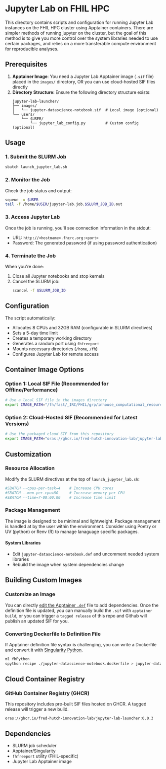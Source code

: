 # Jupyter Lab on FHIL HPC

This directory contains scripts and configuration for running Jupyter Lab instances on the FHIL HPC cluster using Apptainer containers. There are simpler methods of running jupyter on the cluster, but the goal of this method is to give you more control over the system libraries needed to use certain packages, and relies on a more transferable compute environment for reproducible analyses. 

## Prerequisites

1. **Apptainer Image**: You need a Jupyter Lab Apptainer image (`.sif` file) placed in the `images/` directory, OR you can use cloud-hosted SIF files directly
2. **Directory Structure**: Ensure the following directory structure exists:
   ```
   jupyter-lab-launcher/
   ├── images/
   │   └── jupyter-datascience-notebook.sif  # Local image (optional)
   └── users/
       └── $USER/
           └── jupyter_lab_config.py         # Custom config (optional)
   ```

## Usage

### 1. Submit the SLURM Job

```bash
sbatch launch_jupyter_lab.sh
```

### 2. Monitor the Job

Check the job status and output:
```bash
squeue -u $USER
tail -f /home/$USER/jupyter-lab.job.$SLURM_JOB_ID.out
```

### 3. Access Jupyter Lab

Once the job is running, you'll see connection information in the stdout:
- URL: `http://<hostname>.fhcrc.org:<port>`
- Password: The generated password (if using password authentication)

### 4. Terminate the Job

When you're done:
1. Close all Jupyter notebooks and stop kernels
2. Cancel the SLURM job:
   ```bash
   scancel -f $SLURM_JOB_ID
   ```

## Configuration

The script automatically:
- Allocates 8 CPUs and 32GB RAM (configurable in SLURM directives)
- Sets a 5-day time limit
- Creates a temporary working directory
- Generates a random port using `fhfreeport`
- Mounts necessary directories (`/home`, `/fh`)
- Configures Jupyter Lab for remote access

## Container Image Options

### Option 1: Local SIF File (Recommended for Offline/Performance)
```bash
# Use a local SIF file in the images directory
export IMAGE_PATH="/fh/fast/_IRC/FHIL/grp/inhouse_computational_resources/jupyter-lab-launcher/images/jupyter-datascience-notebook.sif"
```

### Option 2: Cloud-Hosted SIF (Recommended for Latest Versions)
```bash
# Use the packaged cloud SIF from this repository
export IMAGE_PATH="oras://ghcr.io/fred-hutch-innovation-lab/jupyter-lab-launcher:0.0.3"
```

## Customization

### Resource Allocation
Modify the SLURM directives at the top of `launch_jupyter_lab.sh`:
```bash
#SBATCH --cpus-per-task=4    # Increase CPU cores
#SBATCH --mem-per-cpu=8G     # Increase memory per CPU
#SBATCH --time=7-00:00:00    # Increase time limit
```

### Package Management

The image is designed to be minimal and lightweight. Package management is handled at by the user within the environment. Consider using Poetry or UV (python) or Renv (R) to manage lanaguage specific packages.

#### System Libraries
- Edit `jupyter-datascience-notebook.def` and uncomment needed system libraries
- Rebuild the image when system dependencies change

## Building Custom Images

### Customize an Image

You can directly [edit the Apptainer `.def`](https://apptainer.org/docs/user/1.0/build_a_container.html#building-containers-from-apptainer-definition-files) file to add dependencies. Once the definition file is updated, you can manually build the `.sif` with `apptainer build`, or you can trigger a `tagged release` of this repo and Github will publish an updated SIF for you.

### Converting Dockerfile to Definition File

If Apptainer definition file syntax is challenging, you can write a Dockerfile and convert it with [Singularity Python](https://singularityhub.github.io/singularity-cli/recipes).

```bash
ml fhPython
spython recipe ./jupyter-datascience-notebook.dockerfile > jupyter-datascience-notebook.def
```

## Cloud Container Registry

### GitHub Container Registry (GHCR)

This repository includes pre-built SIF files hosted on GHCR. A tagged release will trigger a new build.

`oras://ghcr.io/fred-hutch-innovation-lab/jupyter-lab-launcher:0.0.3`

## Dependencies

- SLURM job scheduler
- Apptainer/Singularity
- `fhfreeport` utility (FHIL-specific)
- Jupyter Lab Apptainer image

